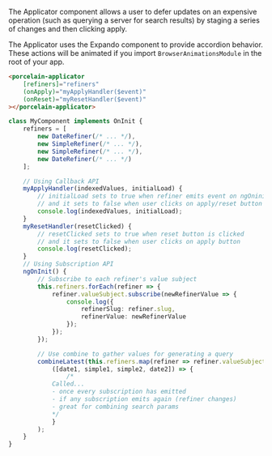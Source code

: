 The Applicator component allows a user to defer updates on an expensive operation (such as querying a server for search results) by staging a series of changes and then clicking apply.

The Applicator uses the Expando component to provide accordion behavior. These actions will be animated if you import `BrowserAnimationsModule` in the root of your app.

```html
<porcelain-applicator
	[refiners]="refiners"
	(onApply)="myApplyHandler($event)"
	(onReset)="myResetHandler($event)"
></porcelain-applicator>
```

```typescript
class MyComponent implements OnInit {
	refiners = [
		new DateRefiner(/* ... */),
		new SimpleRefiner(/* ... */),
		new SimpleRefiner(/* ... */),
		new DateRefiner(/* ... */)
	];

	// Using Callback API
	myApplyHandler(indexedValues, initialLoad) {
		// initialLoad sets to true when refiner emits event on ngOninit
		// and it sets to false when user clicks on apply/reset button
		console.log(indexedValues, initialLoad);
	}
	myResetHandler(resetClicked) {
		// resetClicked sets to true when reset button is clicked
		// and it sets to false when user clicks on apply button
		console.log(resetClicked);
	}
	// Using Subscription API
	ngOnInit() {
		// Subscribe to each refiner's value subject
		this.refiners.forEach(refiner => {
			refiner.valueSubject.subscribe(newRefinerValue => {
				console.log({
					refinerSlug: refiner.slug,
					refinerValue: newRefinerValue
				});
			});
		});

		// Use combine to gather values for generating a query
		combineLatest(this.refiners.map(refiner => refiner.valueSubject)).subscribe(
			([date1, simple1, simple2, date2]) => {
				/*
			Called...
			- once every subscription has emitted
			- if any subscription emits again (refiner changes)
			- great for combining search params
			*/
			}
		);
	}
}
```
